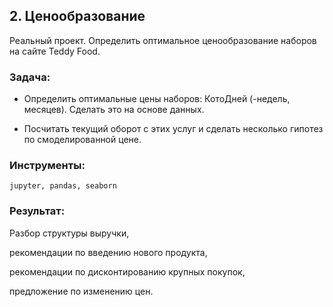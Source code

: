 ﻿## 2. Ценообразование
Реальный проект. Определить оптимальное ценообразование наборов на сайте Teddy Food.



### Задача:

- Определить оптимальные цены наборов: КотоДней (-недель, месяцев). Сделать это на основе данных. 

- Посчитать текущий оборот с этих услуг и сделать несколько гипотез по смоделированной цене.

### Инструменты:

`jupyter, pandas, seaborn`


### Результат:

Разбор структуры выручки,

рекомендации по введению нового продукта,

рекомендации по дисконтированию крупных покупок,

предложение по изменению цен.
